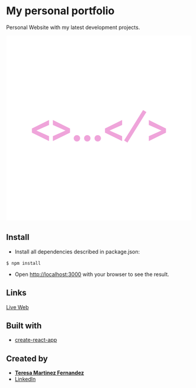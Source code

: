 # My personal portfolio

Personal Website with my latest development projects.

![Screenshot](src/images/Landing__img.png)

## Install

- Install all dependencies described in package.json:

```
$ npm install
```

- Open [http://localhost:3000](http://localhost:3000) with your browser to see the result.

## Links

[Live Web](https://teresamartinezfernandez.github.io/my-personal-portfolio/)

## Built with

- [create-react-app](https://reactjs.org/)

## Created by

- [**Teresa Martinez Fernandez**](https://github.com/TeresaMartinezFernandez)
- [LinkedIn](https://www.linkedin.com/in/teresamarfer/)
